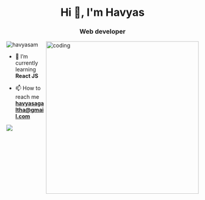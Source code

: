 <h1 align="center">Hi 👋, I'm Havyas</h1>
<h3 align="center">Web developer </h3>
<img align="right" alt="coding" width="400" src="https://camo.githubusercontent.com/cae12fddd9d6982901d82580bdf321d81fb299141098ca1c2d4891870827bf17/68747470733a2f2f6d69726f2e6d656469756d2e636f6d2f6d61782f313336302f302a37513379765349765f7430696f4a2d5a2e676966">


<p align="left"> <img src="https://komarev.com/ghpvc/?username=havyasam&label=Profile%20views&color=0e75b6&style=flat" alt="havyasam" /> </p>

- 🌱 I’m currently learning **React JS**


- 📫 How to reach me **havyasagaltha@gmail.com**




<a href="https://git.io/streak-stats"><img src="https://streak-stats.demolab.com?user=DenverCoder1"/></a>
